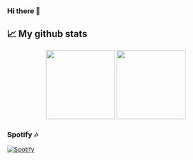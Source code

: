 ### Hi there 👋

## 📈 My github stats

<p align="center">
 <img height="160em" src="https://github-readme-stats-eight-theta.vercel.app/api?username=SergioH1&show_icons=true&theme=dracula&include_all_commits=true&count_private=true"/>
 <img height="160em" src="https://github-readme-stats-eight-theta.vercel.app/api/top-langs/?username=SergioH1&layout=compact&theme=dracula"/>
</p>

### Spotify 🎶

[![Spotify](https://spotifynowwatching.vercel.app/api/spotify)](https://open.spotify.com/user/zq6jsfa8qjdgc34hg9nr82sky)

<!--
**SergioH1/SergioH1** is a ✨ _special_ ✨ repository because its `README.md` (this file) appears on your GitHub profile.

Here are some ideas to get you started:

- 🔭 I’m currently working on ...
- 🌱 I’m currently learning ...
- 👯 I’m looking to collaborate on ...
- 🤔 I’m looking for help with ...
- 💬 Ask me about ...
- 📫 How to reach me: ...
- 😄 Pronouns: ...
- ⚡ Fun fact: ...
-->
